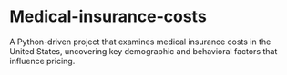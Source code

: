 # Medical-insurance-costs
A Python-driven project that examines medical insurance costs in the United States, uncovering key demographic and behavioral factors that influence pricing.
